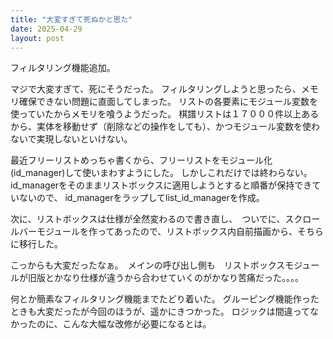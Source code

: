 ```yaml
---
title: "大変すぎて死ぬかと思た"
date: 2025-04-29
layout: post
---
```


フィルタリング機能追加。

マジで大変すぎて、死にそうだった。
フィルタリングしようと思ったら、メモリ確保できない問題に直面してしまった。
リストの各要素にモジュール変数を使っていたからメモリを喰うようだった。
棋譜リストは１７０００件以上あるから、実体を移動せず（削除などの操作をしても）、かつモジュール変数を使わないで実現しないといけない。

最近フリーリストめっちゃ書くから、フリーリストをモジュール化(id_manager)して使いまわすようにした。
しかしこれだけでは終わらない。id_managerをそのままリストボックスに適用しようとすると順番が保持できていないので、
id_managerをラップしてlist_id_managerを作成。

次に、リストボックスは仕様が全然変わるので書き直し、　ついでに、スクロールバーモジュールを作ってあったので、リストボックス内自前描画から、そちらに移行した。

こっからも大変だったなぁ。　メインの呼び出し側も　リストボックスモジュールが旧版とかなり仕様が違うから合わせていくのがかなり苦痛だった。。。。

何とか簡素なフィルタリング機能までたどり着いた。
グルーピング機能作ったときも大変だったが今回のほうが、遥かにきつかった。
ロジックは間違ってなかったのに、こんな大幅な改修が必要になるとは。
